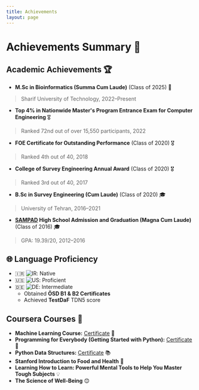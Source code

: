 ```yaml
---
title: Achievements
layout: page
---
```


# Achievements Summary 🎉

## Academic Achievements 🏆

- **M.Sc in Bioinformatics (Summa Cum Laude)**  (Class of 2025) 🥇
>  Sharif University of Technology, 2022–Present   
- **Top 4% in Nationwide Master's Program Entrance Exam for Computer Engineering** 🎖️
>  Ranked 72nd out of over 15,550 participants, 2022   
- **FOE Certificate for Outstanding Performance** (Class of 2020) 🎖️
>  Ranked 4th out of 40, 2018 
- **College of Survey Engineering Annual Award** (Class of 2020) 🎖️
>  Ranked 3rd out of 40, 2017
- **B.Sc in Survey Engineering (Cum Laude)**  (Class of 2020) 🎓
>  University of Tehran, 2016–2021  
- **[SAMPAD](https://en.wikipedia.org/wiki/National_Organization_for_Development_of_Exceptional_Talents) High School Admission and Graduation (Magna Cum Laude)**  (Class of 2016) 🎓
>  GPA: 19.39/20, 2012–2016


## 🌐 Language Proficiency

- 🇮🇷 ![IR](https://img.shields.io/badge/-Persian_(Farsi)-%23caffbf): Native
- 🇺🇸 ![US](https://img.shields.io/badge/-English-%23a0c4ff): Proficient
- 🇩🇪 ![DE](https://img.shields.io/badge/-German-%23fdffb6): Intermediate
  - Obtained **ÖSD B1 & B2 Certificates**
  - Achieved **TestDaF** TDN5 score


## Coursera Courses 🔗

- **Machine Learning Course:** [Certificate](https://www.coursera.org/share/41064d9212c0551665c19a73c05d0eb8) 🤖
- **Programming for Everybody (Getting Started with Python):** [Certificate](https://coursera.org/verify/MA66HJBGGNVS) 🐍
- **Python Data Structures:** [Certificate](https://coursera.org/verify/FRL2UGTYKZJM) 📚
- **Stanford Introduction to Food and Health** 🍎
- **Learning How to Learn: Powerful Mental Tools to Help You Master Tough Subjects** 💡
- **The Science of Well-Being** 😊

